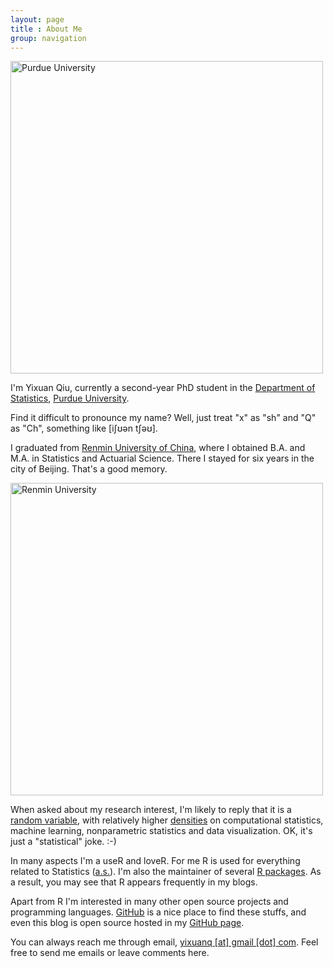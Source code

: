 ```yaml
---
layout: page
title : About Me
group: navigation
---
```


<p><a href="http://i.imgur.com/qaqnR.jpg" title="Purdue University"><img src="http://i.imgur.com/qaqnR.jpg" alt="Purdue University" class="aligncenter" width="500"/></a></p>

I'm Yixuan Qiu, currently a second-year PhD student in the
[Department of Statistics](http://www.stat.purdue.edu/), [Purdue University](http://www.purdue.edu/).

Find it difficult to pronounce my name? Well, just treat "x" as "sh" and "Q" as
"Ch", something like [iʃʊən tʃəʊ].

I graduated from [Renmin University of China](http://en.ruc.edu.cn/), where I obtained B.A. and M.A. in 
Statistics and Actuarial Science. There I stayed for six years in the city
of Beijing. That's a good memory.

<p><a href="http://i.imgur.com/feEFd.jpg" title="Seasons of RUC"><img src="http://i.imgur.com/feEFd.jpg" alt="Renmin University" class="aligncenter" width="500"/></a></p>

When asked about my research interest, I'm likely to reply that it is
a [random variable](http://en.wikipedia.org/wiki/Random_variable),
with relatively higher [densities](http://en.wikipedia.org/wiki/Probability_density_function)
on computational statistics, machine learning, nonparametric statistics and
data visualization. OK, it's just a "statistical" joke. :-)

In many aspects I'm a useR and loveR. For me R is used for everything related to
Statistics ([a.s.](http://en.wikipedia.org/wiki/Almost_surely)).
I'm also the maintainer of several [R packages](http://cran.r-project.org/web/packages/).
As a result, you may see that R appears frequently in my blogs.

Apart from R I'm interested in many other open source projects and programming
languages. [GitHub](https://github.com/) is a nice place to find these stuffs,
and even this blog is open source hosted in my [GitHub page](https://github.com/yixuan).

You can always reach me through email, [yixuanq [at] gmail [dot] com](#). Feel free to send
me emails or leave comments here.
